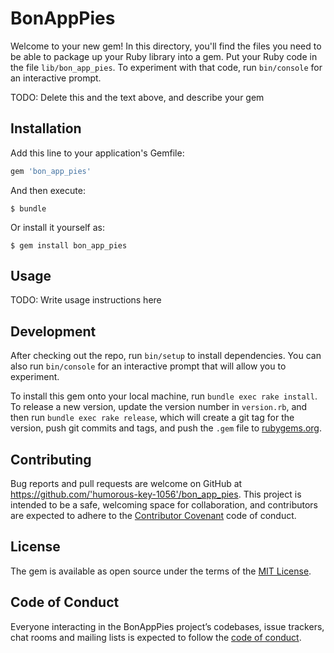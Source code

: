 # BonAppPies

Welcome to your new gem! In this directory, you'll find the files you need to be able to package up your Ruby library into a gem. Put your Ruby code in the file `lib/bon_app_pies`. To experiment with that code, run `bin/console` for an interactive prompt.

TODO: Delete this and the text above, and describe your gem

## Installation

Add this line to your application's Gemfile:

```ruby
gem 'bon_app_pies'
```

And then execute:

    $ bundle

Or install it yourself as:

    $ gem install bon_app_pies

## Usage

TODO: Write usage instructions here

## Development

After checking out the repo, run `bin/setup` to install dependencies. You can also run `bin/console` for an interactive prompt that will allow you to experiment.

To install this gem onto your local machine, run `bundle exec rake install`. To release a new version, update the version number in `version.rb`, and then run `bundle exec rake release`, which will create a git tag for the version, push git commits and tags, and push the `.gem` file to [rubygems.org](https://rubygems.org).

## Contributing

Bug reports and pull requests are welcome on GitHub at https://github.com/'humorous-key-1056'/bon_app_pies. This project is intended to be a safe, welcoming space for collaboration, and contributors are expected to adhere to the [Contributor Covenant](http://contributor-covenant.org) code of conduct.

## License

The gem is available as open source under the terms of the [MIT License](https://opensource.org/licenses/MIT).

## Code of Conduct

Everyone interacting in the BonAppPies project’s codebases, issue trackers, chat rooms and mailing lists is expected to follow the [code of conduct](https://github.com/'humorous-key-1056'/bon_app_pies/blob/master/CODE_OF_CONDUCT.md).
